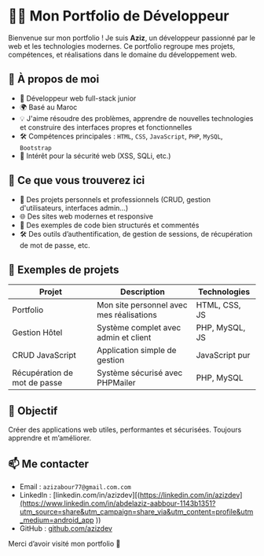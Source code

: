 # 👨‍💻 Mon Portfolio de Développeur

Bienvenue sur mon portfolio ! Je suis **Aziz**, un développeur passionné par le web et les technologies modernes. Ce portfolio regroupe mes projets, compétences, et réalisations dans le domaine du développement web.

## 🧠 À propos de moi

- 🔧 Développeur web full-stack junior
- 🌍 Basé au Maroc
- 💡 J'aime résoudre des problèmes, apprendre de nouvelles technologies et construire des interfaces propres et fonctionnelles
- 🛠️ Compétences principales : `HTML`, `CSS`, `JavaScript`, `PHP`, `MySQL`, `Bootstrap`
- 🔐 Intérêt pour la sécurité web (XSS, SQLi, etc.)

## 💼 Ce que vous trouverez ici

- 🎯 Des projets personnels et professionnels (CRUD, gestion d'utilisateurs, interfaces admin…)
- 🌐 Des sites web modernes et responsive
- 📁 Des exemples de code bien structurés et commentés
- 🛠️ Des outils d’authentification, de gestion de sessions, de récupération de mot de passe, etc.

## 📂 Exemples de projets

| Projet | Description | Technologies |
|--------|-------------|--------------|
| Portfolio | Mon site personnel avec mes réalisations | HTML, CSS, JS |
| Gestion Hôtel | Système complet avec admin et client | PHP, MySQL, JS |
| CRUD JavaScript | Application simple de gestion | JavaScript pur |
| Récupération de mot de passe | Système sécurisé avec PHPMailer | PHP, MySQL |

## 🚀 Objectif

Créer des applications web utiles, performantes et sécurisées. Toujours apprendre et m’améliorer.

## 📫 Me contacter

- Email : `azizabour77@gmail.com.com`
- LinkedIn : [linkedin.com/in/azizdev][(https://linkedin.com/in/azizdev](https://www.linkedin.com/in/abdelaziz-aabbour-1143b1351?utm_source=share&utm_campaign=share_via&utm_content=profile&utm_medium=android_app ))
- GitHub : [github.com/azizdev]([[https://github.com/azizdev](https://github.com/AbdelazizAabbour)](https://github.com/AbdelazizAabbour))

Merci d’avoir visité mon portfolio 🙌
